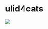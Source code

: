 # ulid4cats

[![](https://jitpack.io/v/ThatScalaGuy/ulid4cats.svg)](https://jitpack.io/#ThatScalaGuy/ulid4cats)
